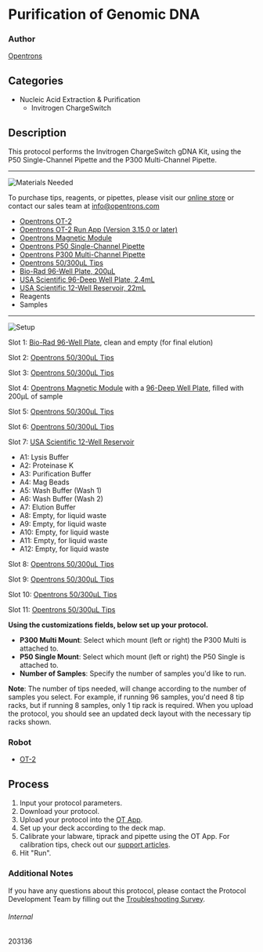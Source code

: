 # Purification of Genomic DNA

### Author
[Opentrons](https://opentrons.com/)

## Categories
* Nucleic Acid Extraction & Purification
	* Invitrogen ChargeSwitch


## Description
This protocol performs the Invitrogen ChargeSwitch gDNA Kit, using the P50 Single-Channel Pipette and the P300 Multi-Channel Pipette.


---
![Materials Needed](https://s3.amazonaws.com/opentrons-protocol-library-website/custom-README-images/001-General+Headings/materials.png)

To purchase tips, reagents, or pipettes, please visit our [online store](https://shop.opentrons.com/) or contact our sales team at [info@opentrons.com](mailto:info@opentrons.com)

* [Opentrons OT-2](https://shop.opentrons.com/collections/ot-2-robot/products/ot-2)
* [Opentrons OT-2 Run App (Version 3.15.0 or later)](https://opentrons.com/ot-app/)
* [Opentrons Magnetic Module](https://shop.opentrons.com/collections/hardware-modules/products/magdeck)
* [Opentrons P50 Single-Channel Pipette](https://shop.opentrons.com/collections/ot-2-pipettes)
* [Opentrons P300 Multi-Channel Pipette](https://shop.opentrons.com/collections/ot-2-pipettes)
* [Opentrons 50/300µL Tips](https://shop.opentrons.com/collections/opentrons-tips/products/opentrons-300ul-tips)
* [Bio-Rad 96-Well Plate, 200µL](https://labware.opentrons.com/biorad_96_wellplate_200ul_pcr)
* [USA Scientific 96-Deep Well Plate, 2.4mL](https://labware.opentrons.com/usascientific_96_wellplate_2.4ml_deep?category=wellPlate)
* [USA Scientific 12-Well Reservoir, 22mL](https://labware.opentrons.com/usascientific_12_reservoir_22ml/)
* Reagents
* Samples


---
![Setup](https://s3.amazonaws.com/opentrons-protocol-library-website/custom-README-images/001-General+Headings/Setup.png)

Slot 1: [Bio-Rad 96-Well Plate](https://labware.opentrons.com/biorad_96_wellplate_200ul_pcr), clean and empty (for final elution)

Slot 2: [Opentrons 50/300µL Tips](https://shop.opentrons.com/collections/opentrons-tips/products/opentrons-300ul-tips)

Slot 3: [Opentrons 50/300µL Tips](https://shop.opentrons.com/collections/opentrons-tips/products/opentrons-300ul-tips)

Slot 4: [Opentrons Magnetic Module](https://shop.opentrons.com/collections/hardware-modules/products/magdeck) with a [96-Deep Well Plate](https://labware.opentrons.com/usascientific_96_wellplate_2.4ml_deep?category=wellPlate), filled with 200µL of sample

Slot 5: [Opentrons 50/300µL Tips](https://shop.opentrons.com/collections/opentrons-tips/products/opentrons-300ul-tips)

Slot 6: [Opentrons 50/300µL Tips](https://shop.opentrons.com/collections/opentrons-tips/products/opentrons-300ul-tips)

Slot 7: [USA Scientific 12-Well Reservoir](https://labware.opentrons.com/usascientific_12_reservoir_22ml/)
* A1: Lysis Buffer
* A2: Proteinase K
* A3: Purification Buffer
* A4: Mag Beads
* A5: Wash Buffer (Wash 1)
* A6: Wash Buffer (Wash 2)
* A7: Elution Buffer
* A8: Empty, for liquid waste
* A9: Empty, for liquid waste
* A10: Empty, for liquid waste
* A11: Empty, for liquid waste
* A12: Empty, for liquid waste

Slot 8: [Opentrons 50/300µL Tips](https://shop.opentrons.com/collections/opentrons-tips/products/opentrons-300ul-tips)

Slot 9: [Opentrons 50/300µL Tips](https://shop.opentrons.com/collections/opentrons-tips/products/opentrons-300ul-tips)

Slot 10: [Opentrons 50/300µL Tips](https://shop.opentrons.com/collections/opentrons-tips/products/opentrons-300ul-tips)

Slot 11: [Opentrons 50/300µL Tips](https://shop.opentrons.com/collections/opentrons-tips/products/opentrons-300ul-tips)


**Using the customizations fields, below set up your protocol.**
* **P300 Multi Mount**: Select which mount (left or right) the P300 Multi is attached to.
* **P50 Single Mount**: Select which mount (left or right) the P50 Single is attached to.
* **Number of Samples**: Specify the number of samples you'd like to run.



**Note**: The number of tips needed, will change according to the number of samples you select. For example, if running 96 samples, you'd need 8 tip racks, but if running 8 samples, only 1 tip rack is required. When you upload the protocol, you should see an updated deck layout with the necessary tip racks shown.

### Robot
* [OT-2](https://opentrons.com/ot-2)

## Process

1. Input your protocol parameters.
2. Download your protocol.
3. Upload your protocol into the [OT App](https://opentrons.com/ot-app).
4. Set up your deck according to the deck map.
5. Calibrate your labware, tiprack and pipette using the OT App. For calibration tips, check out our [support articles](https://support.opentrons.com/en/collections/1559720-guide-for-getting-started-with-the-ot-2).
6. Hit "Run".

### Additional Notes
If you have any questions about this protocol, please contact the Protocol Development Team by filling out the [Troubleshooting Survey](https://protocol-troubleshooting.paperform.co/).

###### Internal
203136
